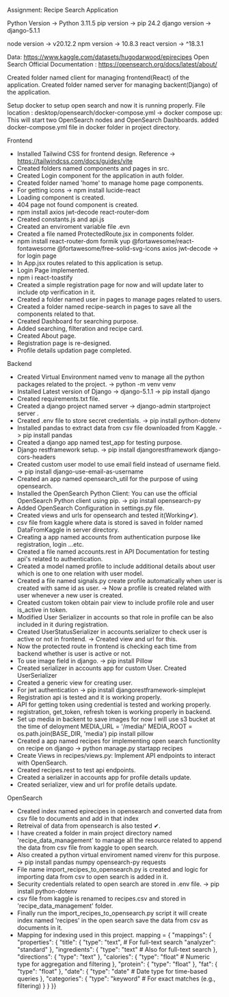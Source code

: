 Assignment: Recipe Search Application

Python Version -> Python 3.11.5
pip version -> pip 24.2
django version -> django-5.1.1

node version -> v20.12.2
npm version -> 10.8.3
react version -> ^18.3.1

Data: https://www.kaggle.com/datasets/hugodarwood/epirecipes
Open Search Official Documentation : https://opensearch.org/docs/latest/about/

Created folder named client for managing frontend(React) of the application.
Created folder named server for managing  backent(Django) of the application.

Setup docker to setup open search and now it is running properly.
        File location : desktop/opensearch/docker-compose.yml
        -> docker compose up: This will start two OpenSearch nodes and OpenSearch Dashboards.
        added docker-compose.yml file in docker folder in project directory.

Frontend
- Installed Tailwind CSS for frontend design.
        Reference -> https://tailwindcss.com/docs/guides/vite
- Created folders named components and pages in src.
- Created Login component for the application in auth folder.
- Created folder named 'home' to manage home page components.
- For getting icons
        -> npm install lucide-react
- Loading component is created.
- 404 page not found component is created.
- npm install axios jwt-decode react-router-dom
- Created constants.js and api.js
- Created an enviroment variable file .evn
- Created a file named ProtectedRoute.jsx in components folder.
- npm install react-router-dom formik yup @fortawesome/react-fontawesome @fortawesome/free-solid-svg-icons axios jwt-decode
        -> for login page
- In App.jsx routes related to this application is setup.
- Login Page implemented.
- npm i react-toastify
- Created a simple registration page for now and will update later to include otp verification in it.
- Created a folder named user in pages to manage pages related to users.
- Created a folder named recipe-search in pages to save all the components related to that.
- Created Dashboard for searching purpose.
- Added searching, filteration and recipe card.
- Created About page.
- Registration page is re-designed.
- Profile details updation page completed.

Backend
- Created Virtual Environment named venv to manage all the python packages related to the project.
        -> python -m venv venv
- Installed Latest version of Django -> django-5.1.1
        -> pip install django
- Created requirements.txt file.
- Created a django project named server
        -> django-admin startproject server .
- Created .env file to store secret credentials.
        -> pip install python-dotenv
- Installed pandas to extract data from csv file downloaded from Kaggle.
        -> pip install pandas
- Created a django app named test_app for testing purpose.
- Django restframework setup.
        -> pip install djangorestframework django-cors-headers
- Created custom user model to use email field instead of username field.
        -> pip install django-use-email-as-username
- Created an app named opensearch_util for the purpose of using opensearch.
- Installed the OpenSearch Python Client: You can use the official OpenSearch Python client using pip.
        -> pip install opensearch-py
- Added OpenSearch Configuration in settings.py file.
- Created views and urls for opensearch and tested it(Working✔).
- csv file from kaggle where data is stored is saved in folder named DataFromKaggle in server directory.
- Creating a app named accounts from authentication purpose like registration, login ...etc.
- Created a file named accounts.rest in API Documentation for testing api's related to authentication.
- Created a model named profile to include additional details about user which is one to one relation with user model.
- Created a file named signals.py create profile automatically when user is created with same id as user.
        -> Now a profile is created related with user whenever a new user is created.
- Created custom token obtain pair view to include profile role and user is_active in token.
- Modified User Serializer in accounts so that role in profile can be also included in it during registration.
- Created UserStatusSerializer in accounts.serializer to check user is active or not in frontend.
        -> Created view and url for this.
- Now the protected route in frontend is checking each time from backend whether is user is active or not.
- To use image field in django.
        -> pip install Pillow
- Created serializer in accounts app for custom User.
        Created UserSerializer
- Created a generic view for creating user.
- For jwt authentication
        -> pip install djangorestframework-simplejwt
- Registration api is tested and it is working properly.
- API for getting token using credential is tested and working properly.
- registration, get_token, refresh token is working properly in backend.
- Set up media in backent to save images for now I will use s3 bucket at the time of deloyment
        MEDIA_URL = '/media/'
        MEDIA_ROOT = os.path.join(BASE_DIR, 'media')
        pip install pillow
- Created a app named recipes for implementing open search functionlity on recipe on django
        -> python manage.py startapp recipes
- Create Views in recipes/views.py: Implement API endpoints to interact with OpenSearch.
- Created recipes.rest to test api endpoints.
- Created a serializer in accounts app for profile details update.
- Created serializer, view and url for profile details update.



OpenSearch
- Created index named epirecipes in opensearch and converted data from csv file to documents and add in that index
- Retreival of data from opensearch is also tested ✔.
- I have created a folder in main project directory named 'recipe_data_management' to manage all the resource related to append the data from csv file from kaggle to open search.
- Also created a python virtual enviroment named virenv for this purpose.
        -> pip install pandas numpy opensearch-py requests
- File name import_recipes_to_opensearch.py is created and logic for importing data from csv to open search is added in it.
- Security credentials related to open search are stored in .env file.
        -> pip install python-dotenv
- csv file from kaggle is renamed to recipes.csv and stored in 'recipe_data_management' folder.
- Finally run the import_recipes_to_opensearch.py script it will create index named 'recipes' in the open search save the data from csv as documents in it.
- Mapping for indexing used in this project. 
        mapping = {
        "mappings": {
            "properties": {
                "title": {
                    "type": "text",  # For full-text search
                    "analyzer": "standard"
                },
                "ingredients": {
                    "type": "text"  # Also for full-text search
                },
                "directions": {
                    "type": "text"
                },
                "calories": {
                    "type": "float"  # Numeric type for aggregation and filtering
                },
                "protein": {
                    "type": "float"
                },
                "fat": {
                    "type": "float"
                },
                "date": {
                    "type": "date"  # Date type for time-based queries
                },
                "categories": {
                    "type": "keyword"  # For exact matches (e.g., filtering)
                }
            }
        }}
    
